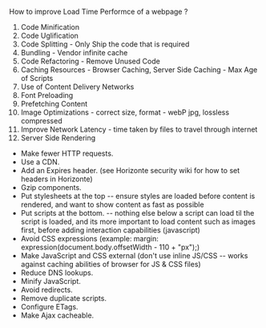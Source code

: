 How to improve Load Time Performce of a webpage ?
1) Code Minification
2) Code Uglification
3) Code Splitting - Only Ship the code that is required
4) Bundling - Vendor infinite cache
5) Code Refactoring - Remove Unused Code
6) Caching Resources - Browser Caching, Server Side Caching - Max Age of Scripts
7) Use of Content Delivery Networks
8) Font Preloading
9) Prefetching Content
10) Image Optimizations - correct size, format - webP jpg, lossless compressed
11) Improve Network Latency - time taken by files to travel through internet
12) Server Side Rendering

- Make fewer HTTP requests.
- Use a CDN.
- Add an Expires header. (see Horizonte security wiki for how to set headers in Horizonte)
- Gzip components.
- Put stylesheets at the top -- ensure styles are loaded before content is rendered, and want to show content as fast as possible
- Put scripts at the bottom. -- nothing else below a script can load til the script is loaded, and its more important to load content such as images first, before adding interaction capabilities (javascript)
- Avoid CSS expressions (example: margin: expression(document.body.offsetWidth - 110 + "px");)
- Make JavaScript and CSS external (don't use inline JS/CSS -- works against caching abilities of browser for JS & CSS files)
- Reduce DNS lookups.
- Minify JavaScript.
- Avoid redirects.
- Remove duplicate scripts.
- Configure ETags.
- Make Ajax cacheable.
